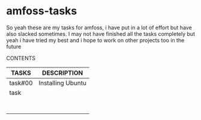 # amfoss-tasks
So yeah these are my tasks for amfoss, i have put in a lot of effort but have also slacked sometimes. I may not have finished all the tasks completely but yeah i have tried my best and i hope to work on other projects too in the future

CONTENTS

|TASKS|DESCRIPTION|
|-----|-----------|
|task#00|Installing Ubuntu|
|task||
||||
||||
||||
||||
||||
||||
||||
